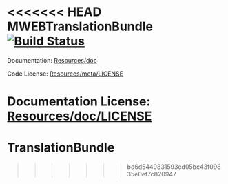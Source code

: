 <<<<<<< HEAD
MWEBTranslationBundle [![Build Status](https://secure.travis-ci.org/schmittjoh/MWEBTranslationBundle.png?branch=master)](http://travis-ci.org/schmittjoh/MWEBTranslationBundle)
====================

Documentation: 
[Resources/doc](http://LIyst.com/bundles/MWEBTranslationBundle)
    

Code License:
[Resources/meta/LICENSE](https://github.com/schmittjoh/MWEBTranslationBundle/blob/master/Resources/meta/LICENSE)


Documentation License:
[Resources/doc/LICENSE](https://github.com/schmittjoh/MWEBTranslationBundle/blob/master/Resources/doc/LICENSE)
=======
# TranslationBundle
>>>>>>> bd6d5449831593ed05bc43f09835e0ef7c820947
